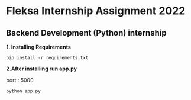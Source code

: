 # Fleksa Internship Assignment 2022
## Backend Development (Python) internship


**1. Installing Requirements**
```
pip install -r requirements.txt 
```

**2.After installing run app.py**

port : 5000

```
python app.py
```

